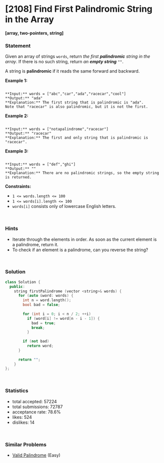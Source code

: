 # [2108] Find First Palindromic String in the Array

**[array, two-pointers, string]**

### Statement

Given an array of strings `words`, return *the first **palindromic** string in the array*. If there is no such string, return *an **empty string*** `""`.

A string is **palindromic** if it reads the same forward and backward.


**Example 1:**

```

**Input:** words = ["abc","car","ada","racecar","cool"]
**Output:** "ada"
**Explanation:** The first string that is palindromic is "ada".
Note that "racecar" is also palindromic, but it is not the first.

```

**Example 2:**

```

**Input:** words = ["notapalindrome","racecar"]
**Output:** "racecar"
**Explanation:** The first and only string that is palindromic is "racecar".

```

**Example 3:**

```

**Input:** words = ["def","ghi"]
**Output:** ""
**Explanation:** There are no palindromic strings, so the empty string is returned.

```

**Constraints:**
* `1 <= words.length <= 100`
* `1 <= words[i].length <= 100`
* `words[i]` consists only of lowercase English letters.


<br>

### Hints

- Iterate through the elements in order. As soon as the current element is a palindrome, return it.
- To check if an element is a palindrome, can you reverse the string?

<br>

### Solution

```cpp
class Solution {
  public:
    string firstPalindrome (vector <string>& words) {
      for (auto &word: words) {
        int n = word.length();
        bool bad = false;
        
        for (int i = 0; i < n / 2; ++i)
          if (word[i] != word[n - i - 1]) {
            bad = true;
            break;
          }
        
        if (not bad)
          return word;
      }
      
      return "";
    }
};
```

<br>

### Statistics

- total accepted: 57224
- total submissions: 72787
- acceptance rate: 78.6%
- likes: 524
- dislikes: 14

<br>

### Similar Problems

- [Valid Palindrome](https://leetcode.com/problems/valid-palindrome) (Easy)
